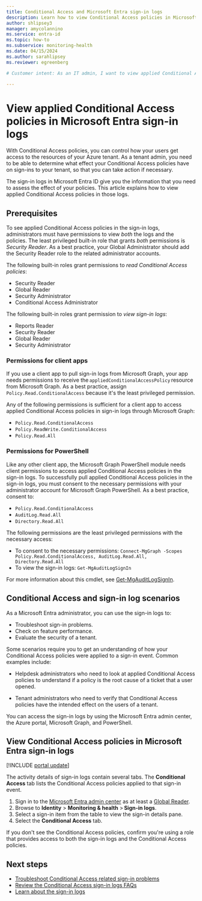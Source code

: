 ```yaml
---
title: Conditional Access and Microsoft Entra sign-in logs
description: Learn how to view Conditional Access policies in Microsoft Entra sign-in logs so that you can assess the effect of those policies.
author: shlipsey3
manager: amycolannino
ms.service: entra-id
ms.topic: how-to
ms.subservice: monitoring-health
ms.date: 04/15/2024
ms.author: sarahlipsey
ms.reviewer: egreenberg

# Customer intent: As an IT admin, I want to view applied Conditional Access policies in Microsoft Entra sign-in logs so that I can assess the effect of those policies.

---
```


# View applied Conditional Access policies in Microsoft Entra sign-in logs

With Conditional Access policies, you can control how your users get access to the resources of your Azure tenant. As a tenant admin, you need to be able to determine what effect your Conditional Access policies have on sign-ins to your tenant, so that you can take action if necessary.

The sign-in logs in Microsoft Entra ID give you the information that you need to assess the effect of your policies. This article explains how to view applied Conditional Access policies in those logs.

## Prerequisites

To see applied Conditional Access policies in the sign-in logs, administrators must have permissions to view *both* the logs and the policies. The least privileged built-in role that grants *both* permissions is *Security Reader*. As a best practice, your Global Administrator should add the Security Reader role to the related administrator accounts.

The following built-in roles grant permissions to *read Conditional Access policies*:

- Security Reader
- Global Reader
- Security Administrator
- Conditional Access Administrator

The following built-in roles grant permission to *view sign-in logs*:

- Reports Reader
- Security Reader
- Global Reader
- Security Administrator

### Permissions for client apps

If you use a client app to pull sign-in logs from Microsoft Graph, your app needs permissions to receive the `appliedConditionalAccessPolicy` resource from Microsoft Graph. As a best practice, assign `Policy.Read.ConditionalAccess` because it's the least privileged permission.

Any of the following permissions is sufficient for a client app to access applied Conditional Access policies in sign-in logs through Microsoft Graph:

- `Policy.Read.ConditionalAccess`
- `Policy.ReadWrite.ConditionalAccess`
- `Policy.Read.All`

### Permissions for PowerShell

Like any other client app, the Microsoft Graph PowerShell module needs client permissions to access applied Conditional Access policies in the sign-in logs. To successfully pull applied Conditional Access policies in the sign-in logs, you must consent to the necessary permissions with your administrator account for Microsoft Graph PowerShell. As a best practice, consent to:

- `Policy.Read.ConditionalAccess`
- `AuditLog.Read.All`
- `Directory.Read.All`

The following permissions are the least privileged permissions with the necessary access:

- To consent to the necessary permissions: `Connect-MgGraph -Scopes Policy.Read.ConditionalAccess, AuditLog.Read.All, Directory.Read.All`
- To view the sign-in logs: `Get-MgAuditLogSignIn`

For more information about this cmdlet, see [Get-MgAuditLogSignIn](/powershell/module/microsoft.graph.reports/get-mgauditlogsignin).

## Conditional Access and sign-in log scenarios

As a Microsoft Entra administrator, you can use the sign-in logs to:

- Troubleshoot sign-in problems.
- Check on feature performance.
- Evaluate the security of a tenant.

Some scenarios require you to get an understanding of how your Conditional Access policies were applied to a sign-in event. Common examples include:

- Helpdesk administrators who need to look at applied Conditional Access policies to understand if a policy is the root cause of a ticket that a user opened.

- Tenant administrators who need to verify that Conditional Access policies have the intended effect on the users of a tenant.

You can access the sign-in logs by using the Microsoft Entra admin center, the Azure portal, Microsoft Graph, and PowerShell.  

## View Conditional Access policies in Microsoft Entra sign-in logs
<a name='view-conditional-access-policies-in-azure-ad-sign-in-logs'></a>

[!INCLUDE [portal update](../../includes/portal-update.md)]

The activity details of sign-in logs contain several tabs. The **Conditional Access** tab lists the Conditional Access policies applied to that sign-in event.

1. Sign in to the [Microsoft Entra admin center](https://entra.microsoft.com) as at least a [Global Reader](../role-based-access-control/permissions-reference.md#global-reader).
1. Browse to **Identity** > **Monitoring & health** > **Sign-in logs**.
1. Select a sign-in item from the table to view the sign-in details pane.  
1. Select the **Conditional Access** tab.

If you don't see the Conditional Access policies, confirm you're using a role that provides access to both the sign-in logs and the Conditional Access policies.

## Next steps

- [Troubleshoot Conditional Access related sign-in problems](../conditional-access/troubleshoot-conditional-access.md#microsoft-entra-sign-in-events)
- [Review the Conditional Access sign-in logs FAQs](reports-faq.yml#conditional-access)
- [Learn about the sign-in logs](concept-sign-ins.md)

